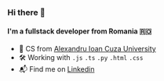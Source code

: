 ### Hi there 👋


#### I'm a fullstack developer from Romania 🇷🇴

- 🏫 CS from [Alexandru Ioan Cuza University](https://www.uaic.ro/en/)
- 🛠 Working with `.js` `.ts` `.py` `.html` `.css`
- 📬 Find me on [Linkedin](https://www.linkedin.com/in/bernardpirlea/)
